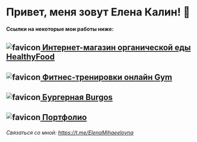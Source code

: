 # Привет, меня зовут Елена Калин! 👋

#### Ссылки на некоторые мои работы ниже: 

## ![favicon](https://raw.githubusercontent.com/E1ena1/Module02-Shop/master/src/images/icons/favicon.ico)[ Интернет-магазин органической еды HealthyFood](https://e1ena1.github.io/Module02-Shop/dist/)

## ![favicon](https://raw.githubusercontent.com/E1ena1/Module01-Gym/main/images/favicon/favicon.ico)[ Фитнес-тренировки онлайн Gym](https://e1ena1.github.io/Module01-Gym/index.html)

## ![favicon](https://raw.githubusercontent.com/E1ena1/Module01-Burger/main/images/favicon/favicon.ico)[ Бургерная Burgos](https://e1ena1.github.io/Module01-Burger/menu.html)

## ![favicon](https://raw.githubusercontent.com/E1ena1/Module02portfolio/main/src/images/favicon/favicon.ico)[ Портфолио](https://e1ena1.github.io/Module02portfolio/dist/)



###### Связаться со мной:  https://t.me/ElenaMihaeelovna

